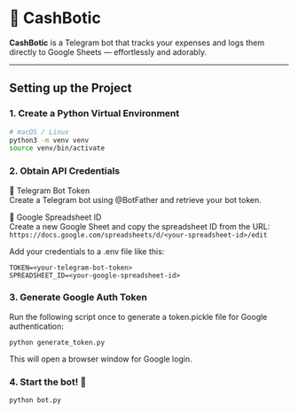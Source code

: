 # 💸 CashBotic

**CashBotic** is a Telegram bot that tracks your expenses and logs them directly to Google Sheets — effortlessly and adorably.

---

## Setting up the Project

### 1. Create a Python Virtual Environment

```bash
# macOS / Linux
python3 -m venv venv
source venv/bin/activate
```

### 2. Obtain API Credentials
🔹 Telegram Bot Token <br>
Create a Telegram bot using @BotFather and retrieve your bot token.

🔹 Google Spreadsheet ID <br>
Create a new Google Sheet and copy the spreadsheet ID from the URL:
`https://docs.google.com/spreadsheets/d/<your-spreadsheet-id>/edit`

Add your credentials to a .env file like this:

```
TOKEN=<your-telegram-bot-token>
SPREADSHEET_ID=<your-google-spreadsheet-id>
```


### 3. Generate Google Auth Token
Run the following script once to generate a token.pickle file for Google authentication:
```
python generate_token.py
```
This will open a browser window for Google login.

### 4. Start the bot! 🎉

```
python bot.py
```